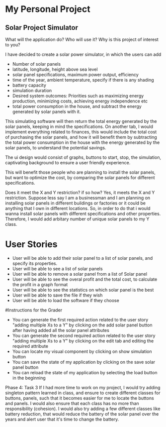 # My Personal Project

## Solar Project Simulator


What will the application do?
Who will use it?
Why is this project of interest to you?

I have decided to create a solar power simulator, in which the users can add 


- Number of solar panels
- latitude, longitude, height above sea level
- solar panel specifications, maximum power output, efficiency
- time of the year, ambient temperature, specify if there is any shading
- battery capacity
- simulation duration
- Desired system outcomes: Priorities such as maximizing energy production, minimizing costs, achieving energy 
independence etc
- total power consumption in the house, and subtract the energy generated by solar panels with it.

This simulating software will then return the total energy generated by the solar panels, keeping in mind the
specifications. On another tab, I would implement everything related to finances, this would include the total cost of
purchasing the solar panels, and how it will benefit them by subtracting the total power consumption in the house with
the energy generated by the solar panels, to understand the potential savings.

The ui design would consist of graphs, buttons to start, stop, the simulation, captivating background to ensure a user
friendly experience.


This will benefit those people who are planning to install the solar panels, but want to optimize the cost, by comparing
the solar panels for different specifications. 

Does it meet the X and Y restriction? if so how?
Yes, it meets the X and Y restriction. Suppose less say I am a businessman and I am planning on installing solar panels
in different buildings or factories or it could be anything that I own in different locations. So, in order to do that
i would wanna install solar panels with different specifications and other properties. Therefore,
I would add arbitary number of unique solar panels to my Y class.

  
# User Stories

- User will be able to add their solar panel to a list of solar panels, and specify its properties. 
- User will be able to see a list of solar panels 
- User will be able to remove a solar panel from a list of Solar panel
- User will be able to see the overal profit and the total cost, to calculate the profit in a graph format
- User will be able to see the statistics on which solar panel is the best
- User will be able to save the file if they wish
- User will be able to load the software if they choose

#Instructions for the Grader
- You can generate the first required action related to the user story "adding multiple Xs to a Y" by clicking on the add solar panel button after having added all the solar panel attributes
- You can generate the second required action related to the user story "adding multiple Xs to a Y" by clicking on the edit tab and editing the required attribute
- You can locate my visual component by clicking on show simulation button
- You can save the state of my application by clicking on the save solar panel button
- You can reload the state of my application by selecting the load button in the beginning 

Phase 4: Task 3
If I had more time to work on my project, I would try adding singleton pattern learned in class, and ensure to create different classes for buttons, panels, such that it becomes easier for me to locate the buttons and panels.
I would also ensure that each class has no more than responsibility (cohesion).
I would also try adding a few different classes like battery reduction, that would reduce the battery of the solar panel over the years and alert user that it's time to change the battery. 